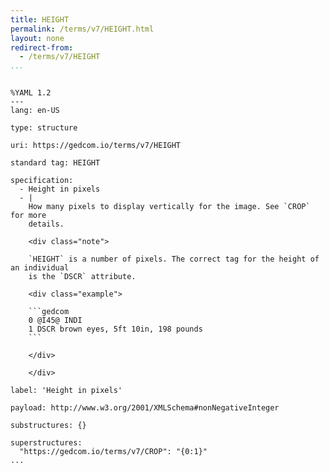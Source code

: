 ```yaml
---
title: HEIGHT
permalink: /terms/v7/HEIGHT.html
layout: none
redirect-from:
  - /terms/v7/HEIGHT
...
```


```

%YAML 1.2
---
lang: en-US

type: structure

uri: https://gedcom.io/terms/v7/HEIGHT

standard tag: HEIGHT

specification:
  - Height in pixels
  - |
    How many pixels to display vertically for the image. See `CROP` for more
    details.
    
    <div class="note">
    
    `HEIGHT` is a number of pixels. The correct tag for the height of an individual
    is the `DSCR` attribute.
    
    <div class="example">
    
    ```gedcom
    0 @I45@ INDI
    1 DSCR brown eyes, 5ft 10in, 198 pounds
    ```
    
    </div>
    
    </div>

label: 'Height in pixels'

payload: http://www.w3.org/2001/XMLSchema#nonNegativeInteger

substructures: {}

superstructures:
  "https://gedcom.io/terms/v7/CROP": "{0:1}"
...

```
